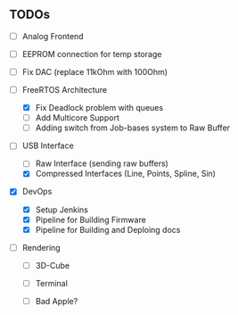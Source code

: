 ## TODOs

- [ ] Analog Frontend
- [ ] EEPROM connection for temp storage
- [ ] Fix DAC (replace 11kOhm with 100Ohm)

- [ ] FreeRTOS Architecture
  - [X] Fix Deadlock problem with queues
  - [ ] Add Multicore Support
  - [ ] Adding switch from Job-bases system to Raw Buffer

- [ ] USB Interface
    - [ ] Raw Interface (sending raw buffers)
    - [X] Compressed Interfaces (Line, Points, Spline, Sin)

- [X] DevOps
    - [X] Setup Jenkins
    - [X] Pipeline for Building Firmware
    - [X] Pipeline for Building and Deploing docs

- [ ] Rendering 
    - [ ] 3D-Cube  
    - [ ] Terminal
    - [ ] Bad Apple?


